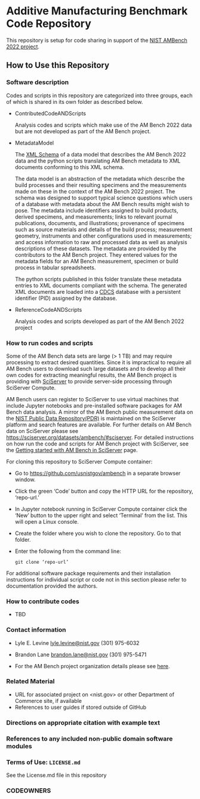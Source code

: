 # Additive Manufacturing Benchmark Code Repository

This repository is setup for code sharing in support of the [NIST AMBench 2022 project](https://www.nist.gov/ambench).

## How to Use this Repository
### Software description
Codes and scripts in this repository are categorized into three groups, each of which is shared in its own folder as described below. 
* ContributedCodeANDScripts 

   Analysis codes and scripts which make use of the AM Bench 2022 data but are not developed as part of the AM Bench project. 
* MetadataModel 

   The [XML Schema](https://www.w3.org/XML/Schema) of a data model that describes the AM Bench 2022 data and the python scripts translating AM Bench metadata to XML documents conforming to this XML schema.

   The data model is an abstraction of the metadata which describe the build processes and their resulting specimens and the measurements made on these in the context of the AM Bench 2022 project.  The schema was designed to support typical science questions which users of a database with metadata about the AM Bench results might wish to pose. The metadata include identifiers assigned to build products, derived specimens, and measurements; links to relevant journal publications, documents, and illustrations; provenance of specimens such as source materials and details of the build process; measurement geometry, instruments and other configurations used in measurements; and access information to raw and processed data as well as analysis descriptions of these datasets. The metadata are provided by the contributors to the AM Bench project. They entered values for the metadata fields for an AM Bench measurement, specimen or build process in tabular spreadsheets.

   The python scripts published in this folder translate these metadata entries to XML documents compliant with the schema. The generated XML documents are loaded into a [CDCS](https://www.nist.gov/itl/ssd/information-systems-group/configurable-data-curation-system-cdcs/about-cdcs) database with a persistent identifier (PID) assigned by the database. 

* ReferenceCodeANDScripts

   Analysis codes and scripts developed as part of the AM Bench 2022 project   

### How to run codes and scripts 
Some of the AM Bench data sets are large (> 1 TB) and may require processing to extract desired quantities. Since it is impractical to require all AM Bench users to download such large datasets and to develop all their own codes for extracting meaningful results, the AM Bench project is providing with [SciServer](https://sciserver.org/) to provide server-side processing through SciServer Compute. 

AM Bench users can register to SciServer to use virtual machines that include Jupyter notebooks and pre-installed software packages for AM Bench data analysis. A mirror of the AM Bench public measurement data on the [NIST  Public Data Repository(PDR)](https://data.nist.gov/pdr/about) is maintained on the SciServer platform and search features are available.  For further details on AM Bench data on SciServer please see https://sciserver.org/datasets/ambench/#sciserver.
For detailed instructions on how run the code and scripts for AM Bench project with SciServer, see the [Getting started with AM Bench in SciServer](https://sciserver.org/support/getting-started-ambench/) page.

For cloning this repository to SciServer Compute container:
- Go to https://github.com/usnistgov/ambench in a separate browser window.
- Click the green ‘Code’ button and copy the HTTP URL for the repository, ‘repo-url.’ 
- In Jupyter notebook running in SciServer Compute container click the ‘New’ button to the upper right and select ‘Terminal’ from the list. This will open a Linux console.  
- Create the folder where you wish to clone the repository. Go to that folder.
- Enter the following from the command line:

  ```git clone ‘repo-url’```
  
For additional software package requirements and their installation instructions for individual script or code not in this section  please refer to documentation provided the authors.
  

<!--   
   - Statements of purpose and maturity
   - Technical installation instructions
-->   
### How to contribute codes
* TBD
### Contact information
* Lyle E. Levine
lyle.levine@nist.gov
(301) 975-6032

* Brandon Lane
brandon.lane@nist.gov
(301) 975-5471

* For the AM Bench project organization details please see [here](https://www.nist.gov/ambench/organization).
<!--
   - PI name, NIST OU, Division, and Group names
   - Contact email address at NIST
   - Details of mailing lists, chatrooms, and discussion forums,
     where applicable
-->
### Related Material
   - URL for associated project on <nist.gov> or other Department of
     Commerce site, if available
   - References to user guides if stored outside of GitHub
### Directions on appropriate citation with example text
### References to any included non-public domain software modules

### Terms of Use: `LICENSE.md`

See the License.md file in this repository

### CODEOWNERS


